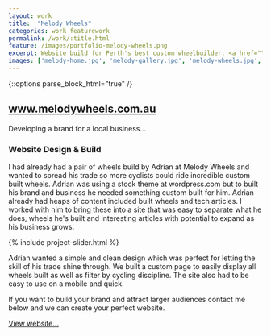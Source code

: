 ```yaml
---
layout: work
title:  "Melody Wheels"
categories: work featurework
permalink: /work/:title.html
feature: /images/portfolio-melody-wheels.png
excerpt: Website build for Perth's best custom wheelbuilder. <a href="">Read more…</a>
images: ['melody-home.jpg', 'melody-gallery.jpg', 'melody-wheels.jpg', 'melody-components.jpg', 'melody-wheel-page.jpg']
---
```

{::options parse_block_html="true" /}
<section class="container">

## www.melodywheels.com.au

Developing a brand for a local business…

### Website Design &amp; Build

I had already had a pair of wheels build by Adrian at Melody Wheels and wanted to spread his trade so more cyclists could ride incredible custom built wheels. Adrian was using a stock theme at wordpress.com but to built his brand and business he needed something custom built for him. Adrian already had heaps of content included built wheels and tech articles. I worked with him to bring these into a site that was easy to separate what he does, wheels he's built and interesting articles with potential to expand as his business grows.

</section>

{% include project-slider.html %}

<section class="container ">

Adrian wanted a simple and clean design which was perfect for letting the skill of his trade shine through. We built a custom page to easily display all wheels built as well as filter by cycling discipline. The site also had to be easy to use on a mobile and quick.

If you want to build your brand and attract larger audiences contact me below and we can create your perfect website.</p>

<a class="" href="http://www.melodywheels.com.au" target="_blank">View website&hellip;</a>

</section>